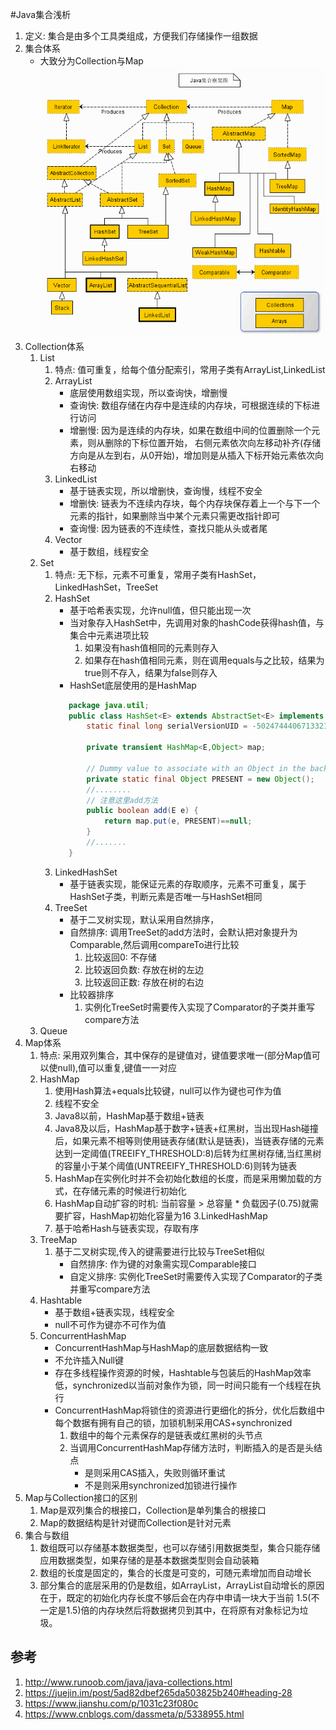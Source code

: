 #Java集合浅析
1. 定义: 集合是由多个工具类组成，方便我们存储操作一组数据
2. 集合体系
    * 大致分为Collection与Map
![collections.png](collection.png)
3. Collection体系
    1. List
        1. 特点: 值可重复，给每个值分配索引，常用子类有ArrayList,LinkedList
        2. ArrayList
            * 底层使用数组实现，所以查询快，增删慢
            * 查询快: 数组存储在内存中是连续的内存块，可根据连续的下标进行访问
            * 增删慢: 因为是连续的内存块，如果在数组中间的位置删除一个元素，则从删除的下标位置开始，
                右侧元素依次向左移动补齐(存储方向是从左到右，从0开始)，增加则是从插入下标开始元素依次向右移动
        3. LinkedList
            * 基于链表实现，所以增删快，查询慢，线程不安全
            * 增删快: 链表为不连续内存块，每个内存块保存着上一个与下一个元素的指针，如果删除当中某个元素只需更改指针即可
            * 查询慢: 因为链表的不连续性，查找只能从头或者尾
        4. Vector
            * 基于数组，线程安全
    2. Set
        1. 特点: 无下标，元素不可重复，常用子类有HashSet，LinkedHashSet，TreeSet
        2. HashSet
            * 基于哈希表实现，允许null值，但只能出现一次
            * 当对象存入HashSet中，先调用对象的hashCode获得hash值，与集合中元素进项比较
                1. 如果没有hash值相同的元素则存入
                2. 如果存在hash值相同元素，则在调用equals与之比较，结果为true则不存入，结果为false则存入
            * HashSet底层使用的是HashMap
            ```java
               package java.util;
               public class HashSet<E> extends AbstractSet<E> implements Set<E>, Cloneable, java.io.Serializable {
                   static final long serialVersionUID = -5024744406713321676L;
               
                   private transient HashMap<E,Object> map;
               
                   // Dummy value to associate with an Object in the backing Map
                   private static final Object PRESENT = new Object();
                   //........
                   // 注意这里add方法
                   public boolean add(E e) {
                       return map.put(e, PRESENT)==null;
                   }
                   //.......
               }
            ```
        3. LinkedHashSet
            * 基于链表实现，能保证元素的存取顺序，元素不可重复，属于HashSet子类，判断元素是否唯一与HashSet相同
        4. TreeSet
            * 基于二叉树实现，默认采用自然排序，
            * 自然排序: 调用TreeSet的add方法时，会默认把对象提升为Comparable,然后调用compareTo进行比较
                1. 比较返回0: 不存储
                2. 比较返回负数: 存放在树的左边
                3. 比较返回正数: 存放在树的右边
            * 比较器排序
                1. 实例化TreeSet时需要传入实现了Comparator的子类并重写compare方法
    3. Queue
5. Map体系
    1. 特点: 采用双列集合，其中保存的是键值对，键值要求唯一(部分Map值可以使null),值可以重复,键值一一对应
    2. HashMap
        1. 使用Hash算法+equals比较键，null可以作为键也可作为值
        2. 线程不安全
        3. Java8以前，HashMap基于数组+链表
        4. Java8及以后，HashMap基于数字+链表+红黑树，当出现Hash碰撞后，如果元素不相等则使用链表存储(默认是链表)，当链表存储的元素达到一定阈值(TREEIFY_THRESHOLD:8)后转为红黑树存储,当红黑树的容量小于某个阈值(UNTREEIFY_THRESHOLD:6)则转为链表
        5. HashMap在实例化时并不会初始化数组的长度，而是采用懒加载的方式，在存储元素的时候进行初始化
        6. HashMap自动扩容的时机: 当前容量 > 总容量 * 负载因子(0.75)就需要扩容，HashMap初始化容量为16
    3.LinkedHashMap
        1. 基于哈希Hash与链表实现，存取有序
    3. TreeMap 
        1. 基于二叉树实现,传入的键需要进行比较与TreeSet相似
            * 自然排序: 作为键的对象需实现Comparable接口
            * 自定义排序: 实例化TreeSet时需要传入实现了Comparator的子类并重写compare方法
    4. Hashtable
        * 基于数组+链表实现，线程安全
        * null不可作为键亦不可作为值
    5. ConcurrentHashMap
        * ConcurrentHashMap与HashMap的底层数据结构一致
        * 不允许插入Null键
        * 存在多线程操作资源的时候，Hashtable与包装后的HashMap效率低，synchronized以当前对象作为锁，同一时间只能有一个线程在执行
        * ConcurrentHashMap将锁住的资源进行更细化的拆分，优化后数组中每个数据有拥有自己的锁，加锁机制采用CAS+synchronized
            1. 数组中的每个元素保存的是链表或红黑树的头节点
            2. 当调用ConcurrentHashMap存储方法时，判断插入的是否是头结点
                * 是则采用CAS插入，失败则循环重试
                * 不是则采用synchronized加锁进行操作
6. Map与Collection接口的区别
    1. Map是双列集合的根接口，Collection是单列集合的根接口
    2. Map的数据结构是针对键而Collection是针对元素
4. 集合与数组
    1. 数组既可以存储基本数据类型，也可以存储引用数据类型，集合只能存储应用数据类型，如果存储的是基本数据类型则会自动装箱
    2. 数组的长度是固定的，集合的长度是可变的，可随元素增加而自动增长
    3. 部分集合的底层采用的仍是数组，如ArrayList，ArrayList自动增长的原因在于，既定的初始化内存长度不够后会在内存中申请一块大于当前
        1.5(不一定是1.5)倍的内存块然后将数据拷贝到其中，在将原有对象标记为垃圾。
## 参考
1. http://www.runoob.com/java/java-collections.html
2. https://juejin.im/post/5ad82dbef265da503825b240#heading-28
3. https://www.jianshu.com/p/1031c23f080c
4. https://www.cnblogs.com/dassmeta/p/5338955.html